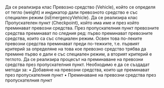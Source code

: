 Да се реализира клас Превозно средство (Vehicle), който се определя от тегло 
(weight) и индикатор дали превозното средство е със специален режим (isEmergencyVehicle). 
Да се реализира клас Пропускателен пункт (Checkpoint), който има име и през който 
преминават превозни средства. През пропускателния пункт превозните средства преминават 
по следния ред: първо преминават превозните средства, които са със специален режим. Освен 
това по-леките превозни средства преминават преди по-тежките, т.е. първият критерий за 
определяне на това кое превозно средство трябва да премине първо е дали е със специален 
режим, а вторият критерий е теглото.
Да се реализира процесът на преминаване на превозни средства през пропускателния пункт. 
Необходимо е да се създадат методи за:
• Добавяне на превозни средства, които ще преминават през пропускателния пункт
• Преминаване на превозни средства през пропускателния пункт